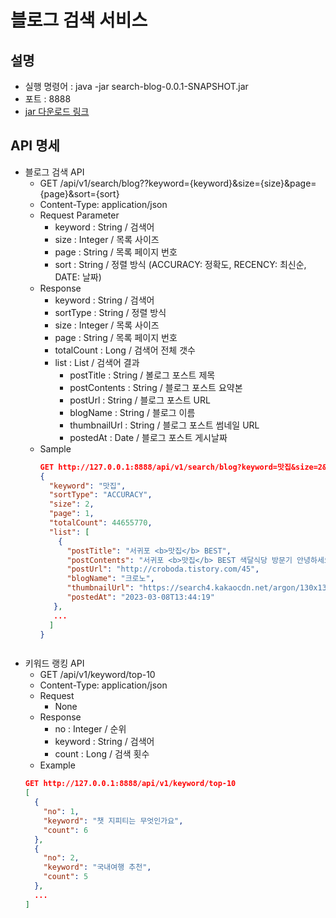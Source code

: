 # 블로그 검색 서비스
## 설명
- 실행 명령어 : java -jar search-blog-0.0.1-SNAPSHOT.jar
- 포트 : 8888
- [jar 다운로드 링크](https://drive.google.com/file/d/1SQz1vcWH_tN4vq_rTXa6hS718L8Rc4ww/view?usp=sharing)
## API 명세
- 블로그 검색 API
  - GET /api/v1/search/blog??keyword={keyword}&size={size}&page={page}&sort={sort}
  - Content-Type: application/json
  - Request Parameter
    - keyword : String / 검색어
    - size : Integer / 목록 사이즈
    - page : String / 목록 페이지 번호
    - sort : String / 정렬 방식 (ACCURACY: 정확도, RECENCY: 최신순, DATE: 날짜) 
  - Response
    - keyword : String / 검색어
    - sortType : String / 정렬 방식
    - size : Integer / 목록 사이즈
    - page : String / 목록 페이지 번호
    - totalCount : Long / 검색어 전체 갯수
    - list : List / 검색어 결과
      - postTitle : String / 볼로그 포스트 제목
      - postContents : String / 블로그 포스트 요약본
      - postUrl : String / 블로그 포스트 URL
      - blogName : String / 블로그 이름
      - thumbnailUrl : String / 블로그 포스트 썸네일 URL
      - postedAt : Date / 블로그 포스트 게시날짜
  - Sample
    ```json
    GET http://127.0.0.1:8888/api/v1/search/blog?keyword=맛집&size=2&page=1&sort=ACCURACY
    { 
      "keyword": "맛집",
      "sortType": "ACCURACY",
      "size": 2,
      "page": 1,
      "totalCount": 44655770,
      "list": [
        {
          "postTitle": "서귀포 <b>맛집</b> BEST",
          "postContents": "서귀포 <b>맛집</b> BEST 색달식당 방문기 안녕하세요 크로노입니다. 이번에 거의 몇년만에 가족들과 제주도 여행에 다녀왔습니다. 둘째날 주변 지인들에게 소개받은 서귀포 <b>맛집</b> 색달식당엘 다녀왔어요. 방송에도 출연할 만큼 갈치 요리가 일품인 곳으로 세트 요리를 주문하면 같이 차려지는 기본 반찬들까지 맛깔났던 곳...",
          "postUrl": "http://croboda.tistory.com/45",
          "blogName": "크로노",
          "thumbnailUrl": "https://search4.kakaocdn.net/argon/130x130_85_c/B5EoggjDI3j",
          "postedAt": "2023-03-08T13:44:19"
       },
       ...
      ]
    }
  ```
  
- 키워드 랭킹 API
  - GET /api/v1/keyword/top-10
  - Content-Type: application/json
  - Request
    - None
  - Response
    - no : Integer / 순위
    - keyword : String / 검색어
    - count : Long / 검색 횟수
  - Example
  ```json
  GET http://127.0.0.1:8888/api/v1/keyword/top-10
  [
    {
      "no": 1,
      "keyword": "챗 지피티는 무엇인가요",
      "count": 6
    },
    {
      "no": 2,
      "keyword": "국내여행 추천",
      "count": 5
    },
    ...
  ]
  ```
